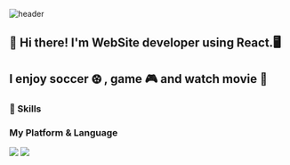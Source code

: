 ![header](https://capsule-render.vercel.app/api?height=400&text=Hi!%20%there!)



## 👋 Hi there! I'm WebSite developer using React.🖥️



## I enjoy soccer ⚽︎ , game 🎮 and watch movie 🍿


### 💪 Skills 
### My Platform & Language
<img src="https://img.shields.io/badge/React-61DAFB?style=flat-square&logo=React&logoColor=white"/>  <img src="https://img.shields.io/badge/javascript-F7DF1E?style=flat-square&logo=JavaScript&logoColor=white"/>

